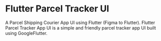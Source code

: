 # Flutter Parcel Tracker UI

A Parcel Shipping Courier App UI using Flutter (Figma to Flutter). Flutter Parcel Tracker App UI is a simple and friendly parcel tracker app UI built using GoogleFlutter.
